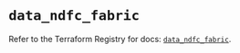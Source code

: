 # `data_ndfc_fabric`

Refer to the Terraform Registry for docs: [`data_ndfc_fabric`](https://registry.terraform.io/providers/ciscodevnet/ndfc/0.2.0/docs/data-sources/fabric).
